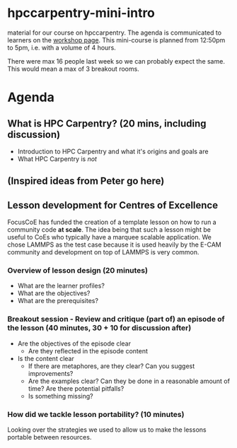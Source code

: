 # hpccarpentry-mini-intro
material for our course on hpccarpentry. The agenda is communicated to learners on the [workshop page](https://coderefinery.github.io/2020-11-02-instructor-training/#monday-nov-9-1250---1700-cet). This mini-course is planned from 12:50pm to 5pm, i.e. with a volume of 4 hours.

There were max 16 people last week so we can probably expect the same. This would mean a max of 3 breakout rooms.

# Agenda
## What is HPC Carpentry? (20 mins, including discussion)
* Introduction to HPC Carpentry and what it's origins and goals are
* What HPC Carpentry is *not*
## (Inspired ideas from Peter go here)

## Lesson development for Centres of Excellence
FocusCoE has funded the creation of a template lesson on how to run a community code **at scale**. The idea being that such a lesson might be useful to CoEs who typically have a marquee scalable application. We chose LAMMPS as the test case because it is used heavily by the E-CAM community and development on top of LAMMPS is very common. 

### Overview of lesson design (20 minutes)
* What are the learner profiles?
* What are the objectives?
* What are the prerequisites?

### Breakout session - Review and critique (part of) an episode of the lesson (40 minutes, 30 + 10 for discussion after)
* Are the objectives of the episode clear
  * Are they reflected in the episode content
* Is the content clear
  * If there are metaphores, are they clear? Can you suggest improvements?
  * Are the examples clear? Can they be done in a reasonable amount of time? Are there potential pitfalls?
  * Is something missing? 

### How did we tackle lesson portability? (10 minutes)

Looking over the strategies we used to allow us to make the lessons portable between resources.
